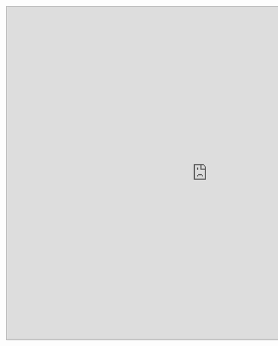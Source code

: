 <html>
  <iframe src="https://calendar.google.com/calendar/embed?height=900&amp;wkst=1&amp;bgcolor=%23ffffff&amp;ctz=America%2FLos_Angeles&amp;src=bTY2cTY4ZHM2YWw4cWhqbmV1MnFqdGdrbDhAZ3JvdXAuY2FsZW5kYXIuZ29vZ2xlLmNvbQ&amp;color=%23C0CA33&amp;showTabs=0&amp;showCalendars=1&amp;showNav=1" style="border:solid 1px #777" width="1080" height="900" frameborder="0" scrolling="no"></iframe>
</html>
